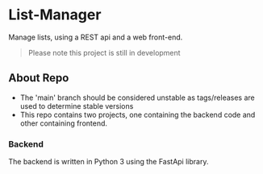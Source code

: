 # List-Manager
Manage lists, using a REST api and a web front-end.

> Please note this project is still in development

## About Repo
- The 'main' branch should be considered unstable as tags/releases are used to determine stable versions
- This repo contains two projects, one containing the backend code and other containing frontend.

### Backend
The backend is written in Python 3 using the FastApi library.
